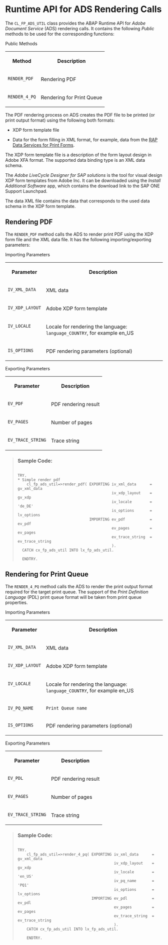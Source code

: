 <!-- loio3d8686d312bc426d8b2aa323473996b0 -->

# Runtime API for ADS Rendering Calls

The `CL_FP_ADS_UTIL` class provides the ABAP Runtime API for *Adobe Document Service* \(ADS\) rendering calls. It contains the following *Public* methods to be used for the corresponding functions:

<a name="loio3d8686d312bc426d8b2aa323473996b0__table_fcg_fcv_pqb"/>Public Methods


<table>
<tr>
<th valign="top">

Method



</th>
<th valign="top">

Description



</th>
</tr>
<tr>
<td valign="top">

 `RENDER_PDF` 



</td>
<td valign="top">

Rendering PDF



</td>
</tr>
<tr>
<td valign="top">

 `RENDER_4_PQ` 



</td>
<td valign="top">

Rendering for Print Queue



</td>
</tr>
</table>

The PDF rendering process on ADS creates the PDF file to be printed \(or print output format\) using the following both formats:

-   XDP form template file

-   Data for the form filling in XML format, for example, data from the [RAP Data Services for Print Forms](RAP_Data_Services_for_Print_Forms_a104660.md).


The XDP form template file is a description of the form layout design in Adobe XFA format. The supported data binding type is an XML data schema.

The *Adobe LiveCycle Designer for SAP solutions* is the tool for visual design XDP form templates from Adobe Inc. It can be downloaded using the *Install Additional Software* app, which contains the download link to the SAP ONE Support Launchpad.

The data XML file contains the data that corresponds to the used data schema in the XDP form template.



<a name="loio3d8686d312bc426d8b2aa323473996b0__section_iwl_vdv_pqb"/>

## Rendering PDF

The `RENDER_PDF` method calls the ADS to render print PDF using the XDP form file and the XML data file. It has the following importing/exporting parameters:

<a name="loio3d8686d312bc426d8b2aa323473996b0__table_jbr_c2v_pqb"/>Importing Parameters


<table>
<tr>
<th valign="top">

Parameter



</th>
<th valign="top">

Description



</th>
</tr>
<tr>
<td valign="top">

 `IV_XML_DATA` 



</td>
<td valign="top">

XML data



</td>
</tr>
<tr>
<td valign="top">

 `IV_XDP_LAYOUT` 



</td>
<td valign="top">

Adobe XDP form template



</td>
</tr>
<tr>
<td valign="top">

 `IV_LOCALE` 



</td>
<td valign="top">

Locale for rendering the language: `language_COUNTRY`, for example en\_US



</td>
</tr>
<tr>
<td valign="top">

 `IS_OPTIONS` 



</td>
<td valign="top">

PDF rendering parameters \(optional\)



</td>
</tr>
</table>

<a name="loio3d8686d312bc426d8b2aa323473996b0__table_y1v_w2v_pqb"/>Exporting Parameters


<table>
<tr>
<th valign="top">

Parameter



</th>
<th valign="top">

Description



</th>
</tr>
<tr>
<td valign="top">

 `EV_PDF` 



</td>
<td valign="top">

PDF rendering result



</td>
</tr>
<tr>
<td valign="top">

 `EV_PAGES` 



</td>
<td valign="top">

Number of pages



</td>
</tr>
<tr>
<td valign="top">

 `EV_TRACE_STRING` 



</td>
<td valign="top">

Trace string



</td>
</tr>
</table>

> ### Sample Code:  
> ```
> 
> TRY.
> * Simple render pdf
>     cl_fp_ads_util=>render_pdf( EXPORTING iv_xml_data      = gv_xml_data 
>                                           iv_xdp_layout    = gv_xdp
>                                           iv_locale        = 'de_DE'
>                                           is_options       = lv_options
>                                 IMPORTING ev_pdf           = ev_pdf
>                                           ev_pages         = ev_pages
>                                           ev_trace_string  = ev_trace_string
>                                           ).
>   CATCH cx_fp_ads_util INTO lx_fp_ads_util.
> 
>   ENDTRY.
> 
> ```



<a name="loio3d8686d312bc426d8b2aa323473996b0__section_wxw_gfv_pqb"/>

## Rendering for Print Queue

The `RENDER_4_PQ` method calls the ADS to render the print output format required for the target print queue. The support of the *Print Definition Language* \(PDL\) print queue format will be taken from print queue properties.

<a name="loio3d8686d312bc426d8b2aa323473996b0__table_g3h_pfv_pqb"/>Importing Parameters


<table>
<tr>
<th valign="top">

Parameter



</th>
<th valign="top">

Description



</th>
</tr>
<tr>
<td valign="top">

 `IV_XML_DATA` 



</td>
<td valign="top">

XML data



</td>
</tr>
<tr>
<td valign="top">

 `IV_XDP_LAYOUT` 



</td>
<td valign="top">

Adobe XDP form template



</td>
</tr>
<tr>
<td valign="top">

 `IV_LOCALE` 



</td>
<td valign="top">

Locale for rendering the language: `language_COUNTRY`, for example en\_US



</td>
</tr>
<tr>
<td valign="top">

 `IV_PQ_NAME` 



</td>
<td valign="top">

 `Print Queue name` 



</td>
</tr>
<tr>
<td valign="top">

 `IS_OPTIONS` 



</td>
<td valign="top">

PDF rendering parameters \(optional\)



</td>
</tr>
</table>

<a name="loio3d8686d312bc426d8b2aa323473996b0__table_y21_wfv_pqb"/>Exporting Parameters


<table>
<tr>
<th valign="top">

Parameter



</th>
<th valign="top">

Description



</th>
</tr>
<tr>
<td valign="top">

 `EV_PDL` 



</td>
<td valign="top">

PDF rendering result



</td>
</tr>
<tr>
<td valign="top">

 `EV_PAGES` 



</td>
<td valign="top">

Number of pages



</td>
</tr>
<tr>
<td valign="top">

 `EV_TRACE_STRING` 



</td>
<td valign="top">

Trace string



</td>
</tr>
</table>

> ### Sample Code:  
> ```
> 
> TRY.
>     cl_fp_ads_util=>render_4_pq( EXPORTING iv_xml_data      = gv_xml_data
>                                            iv_xdp_layout    = gv_xdp
>                                            iv_locale        = 'en_US'
>                                            iv_pq_name       = 'PQ1'
>                                            is_options       = lv_options
>                                  IMPORTING ev_pdl           = ev_pdl
>                                            ev_pages         = ev_pages
>                                            ev_trace_string  = ev_trace_string
>                                            ).
>     CATCH cx_fp_ads_util INTO lx_fp_ads_util.
> 
>     ENDTRY.
> 
> ```


